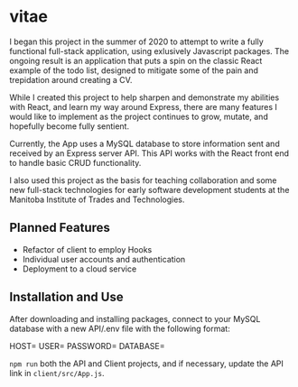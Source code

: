 # vitae
I began this project in the summer of 2020 to attempt to write a fully functional full-stack application, using exlusively Javascript packages. 
The ongoing result is an application that puts a spin on the classic React example of the todo list, designed to mitigate some of the pain and trepidation around creating a CV.

While I created this project to help sharpen and demonstrate my abilities with React, and learn my way around Express, there are many features I would like to implement as the
project continues to grow, mutate, and hopefully become fully sentient.

Currently, the App uses a MySQL database to store information sent and received by an Express server API. This API works with the React front end to handle basic CRUD functionality.

I also used this project as the basis for teaching collaboration and some new full-stack technologies for early software development students at the Manitoba Institute of Trades and Technologies.

## Planned Features
- Refactor of client to employ Hooks
- Individual user accounts and authentication
- Deployment to a cloud service


## Installation and Use
After downloading and installing packages, connect to your MySQL database with a new API/.env file with the following format:

HOST=
USER=
PASSWORD=
DATABASE=

`npm run` both the API and Client projects, and if necessary, update the API link in `client/src/App.js`.
